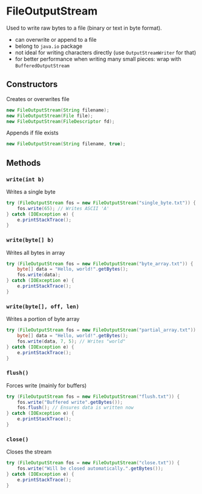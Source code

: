 # FileOutputStream

Used to write raw bytes to a file (binary or text in byte format).

- can overwrite or append to a file
- belong to `java.io` package
- not ideal for writing characters directly (use `OutputStreamWriter` for that)
- for better performance when writing many small pieces: wrap with `BufferedOutputStream`

## Constructors

Creates or overwrites file

```java
new FileOutputStream(String filename);
new FileOutputStream(File file);
new FileOutputStream(FileDescriptor fd);
```

Appends if file exists

```java
new FileOutputStream(String filename, true);
```

## Methods

### `write(int b)`

Writes a single byte

```java
try (FileOutputStream fos = new FileOutputStream("single_byte.txt")) {
    fos.write(65); // Writes ASCII 'A'
} catch (IOException e) {
    e.printStackTrace();
}
```

### `write(byte[] b)`

Writes all bytes in array

```java
try (FileOutputStream fos = new FileOutputStream("byte_array.txt")) {
    byte[] data = "Hello, world!".getBytes();
    fos.write(data);
} catch (IOException e) {
    e.printStackTrace();
}
```

### `write(byte[], off, len)`

Writes a portion of byte array

```java
try (FileOutputStream fos = new FileOutputStream("partial_array.txt")) {
    byte[] data = "Hello, world!".getBytes();
    fos.write(data, 7, 5); // Writes "world"
} catch (IOException e) {
    e.printStackTrace();
}
```

### `flush()`

Forces write (mainly for buffers)

```java
try (FileOutputStream fos = new FileOutputStream("flush.txt")) {
    fos.write("Buffered write".getBytes());
    fos.flush(); // Ensures data is written now
} catch (IOException e) {
    e.printStackTrace();
}
```

### `close()`

Closes the stream

```java
try (FileOutputStream fos = new FileOutputStream("close.txt")) {
    fos.write("Will be closed automatically.".getBytes());
} catch (IOException e) {
    e.printStackTrace();
}
```
